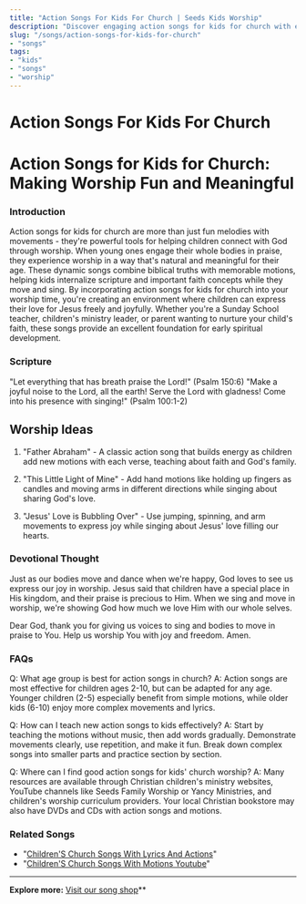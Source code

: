 ```yaml
---
title: "Action Songs For Kids For Church | Seeds Kids Worship"
description: "Discover engaging action songs for kids for church with easy motions and biblical lessons. Perfect for children's worship, Sunday school, and family devotions."
slug: "/songs/action-songs-for-kids-for-church"
- "songs"
tags:
- "kids"
- "songs"
- "worship"
---
```


# Action Songs For Kids For Church

# Action Songs for Kids for Church: Making Worship Fun and Meaningful

### Introduction
Action songs for kids for church are more than just fun melodies with movements - they're powerful tools for helping children connect with God through worship. When young ones engage their whole bodies in praise, they experience worship in a way that's natural and meaningful for their age. These dynamic songs combine biblical truths with memorable motions, helping kids internalize scripture and important faith concepts while they move and sing. By incorporating action songs for kids for church into your worship time, you're creating an environment where children can express their love for Jesus freely and joyfully. Whether you're a Sunday School teacher, children's ministry leader, or parent wanting to nurture your child's faith, these songs provide an excellent foundation for early spiritual development.

### Scripture
"Let everything that has breath praise the Lord!" (Psalm 150:6)
"Make a joyful noise to the Lord, all the earth! Serve the Lord with gladness! Come into his presence with singing!" (Psalm 100:1-2)

## Worship Ideas
1. "Father Abraham" - A classic action song that builds energy as children add new motions with each verse, teaching about faith and God's family.

2. "This Little Light of Mine" - Add hand motions like holding up fingers as candles and moving arms in different directions while singing about sharing God's love.

3. "Jesus' Love is Bubbling Over" - Use jumping, spinning, and arm movements to express joy while singing about Jesus' love filling our hearts.

### Devotional Thought
Just as our bodies move and dance when we're happy, God loves to see us express our joy in worship. Jesus said that children have a special place in His kingdom, and their praise is precious to Him. When we sing and move in worship, we're showing God how much we love Him with our whole selves.

Dear God, thank you for giving us voices to sing and bodies to move in praise to You. Help us worship You with joy and freedom. Amen.

### FAQs

Q: What age group is best for action songs in church?
A: Action songs are most effective for children ages 2-10, but can be adapted for any age. Younger children (2-5) especially benefit from simple motions, while older kids (6-10) enjoy more complex movements and lyrics.

Q: How can I teach new action songs to kids effectively?
A: Start by teaching the motions without music, then add words gradually. Demonstrate movements clearly, use repetition, and make it fun. Break down complex songs into smaller parts and practice section by section.

Q: Where can I find good action songs for kids' church worship?
A: Many resources are available through Christian children's ministry websites, YouTube channels like Seeds Family Worship or Yancy Ministries, and children's worship curriculum providers. Your local Christian bookstore may also have DVDs and CDs with action songs and motions.

### Related Songs

- "[Children'S Church Songs With Lyrics And Actions](/songs/children-s-church-songs-with-lyrics-and-actions/)"
- "[Children'S Church Songs With Motions Youtube](/songs/children-s-church-songs-with-motions-youtube/)"

---

**Explore more:** [Visit our song shop](https://seedskidsworship.com/shop)**

<!-- Schema Markup -->
<script type="application/ld+json">
{
  "@context": "https://schema.org",
  "@type": "MusicRecording",
  "name": "Action Songs For Kids For Church",
  "byArtist": {
    "@type": "MusicGroup",
    "name": "Seeds Kids Worship"
  },
  "isFamilyFriendly": true,
  "url": "https://seedskidsworship.com/songs/action-songs-for-kids-for-church/"
}
</script>